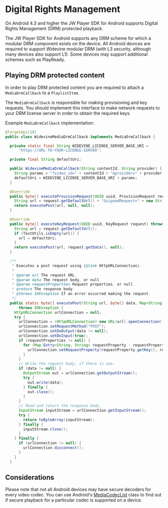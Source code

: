 # Digital Rights Management

On Android 4.3 and higher the JW Player SDK for Android supports Digital Rights
Management (DRM) protected playback.

The JW Player SDK for Android supports any DRM scheme for which a modular DRM
component exists on the device. All Android devices are required to support
Widevine modular DRM (with L3 security, although many devices also support L1).
Some devices may support additional schemes such as PlayReady.

## Playing DRM protected content
In order to play DRM protected content you are required to attach
a `MediaDrmCallback` to a `PlaylistItem`.

The `MediaDrmCallback` is responsible for making provisioning and
 key requests. You should implement this interface to make network requests
 to your DRM license server in order to obtain the required keys.

Example `MediaDrmCallback` implementation:

```java
@TargetApi(18)
public class WidevineMediaDrmCallback implements MediaDrmCallback {

  private static final String WIDEVINE_LICENSE_SERVER_BASE_URI =
      "https://URL-TO-YOUR-LICENSE-SERVER";

  private final String defaultUri;

  public WidevineMediaDrmCallback(String contentId, String provider) {
    String params = "?video_id=" + contentId + "&provider=" + provider;
    defaultUri = WIDEVINE_LICENSE_SERVER_BASE_URI + params;
  }

  @Override
  public byte[] executeProvisionRequest(UUID uuid, ProvisionRequest request) throws IOException {
    String url = request.getDefaultUrl() + "&signedRequest=" + new String(request.getData());
    return executePost(url, null, null);
  }

  @Override
  public byte[] executeKeyRequest(UUID uuid, KeyRequest request) throws IOException {
    String url = request.getDefaultUrl();
    if (TextUtils.isEmpty(url)) {
      url = defaultUri;
    }
    return executePost(url, request.getData(), null);
  }

  /**
   * Executes a post request using {@link HttpURLConnection}.
   *
   * @param url The request URL.
   * @param data The request body, or null.
   * @param requestProperties Request properties, or null.
   * @return The response body.
   * @throws IOException If an error occurred making the request.
   */
  public static byte[] executePost(String url, byte[] data, Map<String, String> requestProperties)
      throws IOException {
    HttpURLConnection urlConnection = null;
    try {
      urlConnection = (HttpURLConnection) new URL(url).openConnection();
      urlConnection.setRequestMethod("POST");
      urlConnection.setDoOutput(data != null);
      urlConnection.setDoInput(true);
      if (requestProperties != null) {
        for (Map.Entry<String, String> requestProperty : requestProperties.entrySet()) {
          urlConnection.setRequestProperty(requestProperty.getKey(), requestProperty.getValue());
        }
      }
      // Write the request body, if there is one.
      if (data != null) {
        OutputStream out = urlConnection.getOutputStream();
        try {
          out.write(data);
        } finally {
          out.close();
        }
      }
      // Read and return the response body.
      InputStream inputStream = urlConnection.getInputStream();
      try {
        return toByteArray(inputStream);
      } finally {
        inputStream.close();
      }
    } finally {
      if (urlConnection != null) {
        urlConnection.disconnect();
      }
    }
  }
```

## Considerations

Please note that not all Android devices may have secure decoders for
every video codec. You can use Android's [MediaCodecList](http://developer.android.com/reference/android/media/MediaCodecList.html)
class to find out if secure playback for a particular codec is supported on a device.
